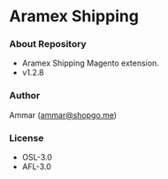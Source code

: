 # Aramex Shipping #

### About Repository ###

* Aramex Shipping Magento extension.
* v1.2.8

### Author ###

Ammar (<ammar@shopgo.me>)

### License ###

* OSL-3.0
* AFL-3.0
